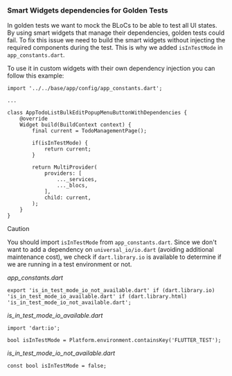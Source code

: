 ### Smart Widgets dependencies for Golden Tests

In golden tests we want to mock the BLoCs to be able to test all UI states. By using smart widgets that manage their dependencies, golden tests could fail. To fix this issue we need to build the smart widgets without injecting the required components during the test. This is why we added `isInTestMode` in `app_constants.dart`.

To use it in custom widgets with their own dependency injection you can follow this example:
```
import '../../base/app/config/app_constants.dart';

...

class AppTodoListBulkEditPopupMenuButtonWithDependencies {
    @override
    Widget build(BuildContext context) {
        final current = TodoManagementPage();
        
        if(isInTestMode) {
            return current;
        }
        
        return MultiProvider(
            providers: [
                ..._services,
                ..._blocs,
            ],
            child: current,
        );
    }
}
```
> [!CAUTION]
> You should import `isInTestMode` from `app_constants.dart`.
> Since we don't want to add a dependency on `universal_io/io.dart` (avoiding additional maintenance cost), we check if `dart.library.io` is available to determine if we are running in a test environment or not.

*app_constants.dart*
```
export 'is_in_test_mode_io_not_available.dart' if (dart.library.io) 'is_in_test_mode_io_available.dart' if (dart.library.html) 'is_in_test_mode_io_not_available.dart';
```
*is_in_test_mode_io_available.dart*
```
import 'dart:io';

bool isInTestMode = Platform.environment.containsKey('FLUTTER_TEST');
```

*is_in_test_mode_io_not_available.dart*
```
const bool isInTestMode = false;
```